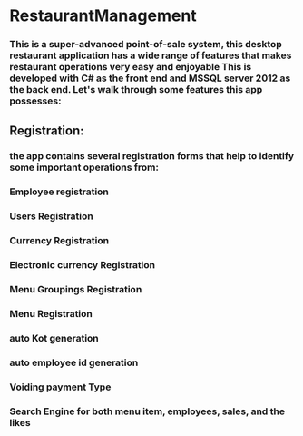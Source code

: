 # RestaurantManagement
### This is a super-advanced point-of-sale system, this desktop restaurant application has a wide range of features that makes restaurant operations very easy and enjoyable This is developed with C# as the front end and MSSQL server 2012 as the back end. Let's walk through some features this app possesses:
## Registration:
### the app contains several registration forms that help to identify some important operations from:

### Employee registration
### Users Registration
### Currency Registration
### Electronic currency Registration
### Menu Groupings Registration
### Menu Registration
### auto Kot generation
### auto employee id generation
### Voiding payment Type
### Search Engine for both menu item, employees, sales, and the likes
